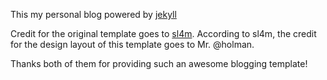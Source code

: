 This my personal blog powered by [jekyll](https://github.com/mojombo/jekyll)

Credit for the original template goes to [sl4m](https://github.com/sl4m/sl4m.github.com). According to sl4m, the credit for the design layout of this template goes to Mr. @holman.

Thanks both of them for providing such an awesome blogging template!
